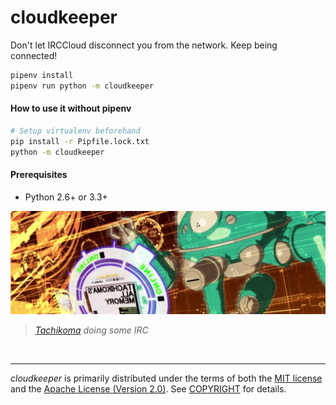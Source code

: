 cloudkeeper
===============
Don't let IRCCloud disconnect you from the network. Keep being connected!

```bash
pipenv install
pipenv run python -m cloudkeeper
```

#### How to use it without pipenv
```bash
# Setup virtualenv beforehand
pip install -r Pipfile.lock.txt
python -m cloudkeeper
```

#### Prerequisites
- Python 2.6+ or 3.3+

![Tachikoma doing some IRC]

> *[Tachikoma] doing some IRC*

<br>

--------
*cloudkeeper* is primarily distributed under the terms of both the [MIT
license] and the [Apache License (Version 2.0)]. See [COPYRIGHT] for details.

[Tachikoma doing some IRC]: tachikoma.jpg
[Tachikoma]: https://en.wikipedia.org/wiki/Tachikoma
[MIT license]: LICENSE-MIT
[Apache License (Version 2.0)]: LICENSE-APACHE
[COPYRIGHT]: COPYRIGHT
